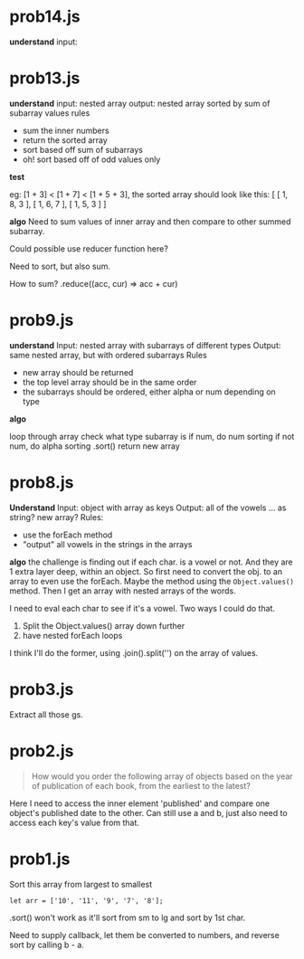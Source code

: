 # prob14.js

**understand**
input: 

# prob13.js

**understand**
input: nested array
output: nested array sorted by sum of subarray values
rules
  * sum the inner numbers
  * return the sorted array
  * sort based off sum of subarrays
  * oh! sort based off of odd values only

**test**

eg: [1 + 3] < [1 + 7] < [1 + 5 + 3], the sorted array should look like this: [ [ 1, 8, 3 ], [ 1, 6, 7 ], [ 1, 5, 3 ] ]

**algo**
Need to sum values of inner array and then compare to other summed subarray.

Could possible use reducer function here?

Need to sort, but also sum.

How to sum? .reduce((acc, cur) => acc + cur)


# prob9.js

**understand**
Input: nested array with subarrays of different types
Output: same nested array, but with ordered subarrays
Rules
  * new array should be returned
  * the top level array should be in the same order
  * the subarrays should be ordered, either alpha or num depending on type

**algo**

loop through array
check what type subarray is
if num, do num sorting
if not num, do alpha sorting .sort()
return new array

# prob8.js


**Understand**
Input: object with array as keys
Output: all of the vowels … as string? new array?
Rules:
  * use the forEach method
  * "output" all vowels in the strings in the arrays

**algo**
the challenge is finding out if each char. is a vowel or not.
And they are 1 extra layer deep, within an object.
So first need to convert the obj. to an array to even use the forEach. Maybe the method using the `Object.values()` method. Then I get an array with nested arrays of the words.

I need to eval each char to see if it's a vowel. Two ways I could do that.

1. Split the Object.values() array down further
2. have nested forEach loops

I think I'll do the former, using .join().split('') on the array of values.


# prob3.js

Extract all those gs.


# prob2.js
> How would you order the following array of objects based on the year of publication of each book, from the earliest to the latest?

Here I need to access the inner element 'published' and compare one object's published date to the other. Can still use a and b, just also need to access each key's value from that.


# prob1.js

Sort this array from largest to smallest

`let arr = ['10', '11', '9', '7', '8'];`

.sort() won't work as it'll sort from sm to lg and sort by 1st char.

Need to supply callback, let them be converted to numbers, and reverse sort by calling b - a.
